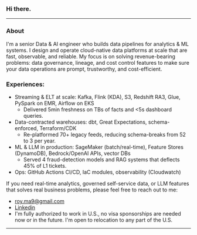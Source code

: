 ### Hi there.
---
### About
I'm a senior Data & AI engineer who builds data pipelines for analytics & ML systems. I design and operate cloud-native data platforms at scale that are fast, observable, and reliable. My focus is on solving revenue-bearing problems: data governance, lineage, and cost control features to make sure your data operations are prompt, trustworthy, and cost-efficient. 

### Experiences:
* Streaming & ELT at scale: Kafka, Flink (KDA), S3, Redshift RA3, Glue, PySpark on EMR, Airflow on EKS
  * Delivered 5min freshness on TBs of facts and <5s dashboard queries.
* Data-contracted warehouses: dbt, Great Expectations, schema-enforced, Terraform/CDK
  * Re-platformed 70+ legacy feeds, reducing schema-breaks from 52 to 3 per year.
* ML & LLM in production: SageMaker (batch/real-time), Feature Stores (DynamoDB), Bedrock/OpenAI APIs, vector DBs
  * Served 4 fraud-detection models and RAG systems that deflects 45% of L1 tickets.
* Ops: GitHub Actions CI/CD, IaC modules, observability (Cloudwatch)

If you need real-time analytics, governed self-service data, or LLM features that solves real business problems, please feel free to reach out to me:
- roy.ma9@gmail.com
- [Linkedin](https://www.linkedin.com/in/royma/)
- I'm fully authorized to work in U.S., no visa sponsorships are needed now or in the future. I'm open to relocation to any part of the U.S.
---
